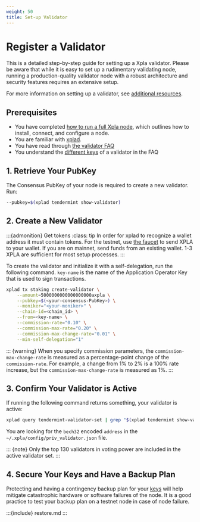 ```yaml
---
weight: 50
title: Set-up Validator
---
```


# Register a Validator

This is a detailed step-by-step guide for setting up a Xpla validator. Please be aware that while it is easy to set up a rudimentary validating node, running a production-quality validator node with a robust architecture and security features requires an extensive setup.

For more information on setting up a validator, see [additional resources](_index.md#additional-resources).

## Prerequisites

- You have completed [how to run a full Xpla node](../run-a-full-node/_index.md), which outlines how to install, connect, and configure a node.
- You are familiar with [xplad](../../develop/xplad/_index.md).
- You have read through [the validator FAQ](faq.md)
- You understand the [different keys](faq.md#validator-keys-and-states) of a validator in the FAQ

## 1. Retrieve Your PubKey

The Consensus PubKey of your node is required to create a new validator. Run:

```bash
--pubkey=$(xplad tendermint show-validator)
```

## 2. Create a New Validator

   :::{admonition} Get tokens
   :class: tip
   In order for xplad to recognize a wallet address it must contain tokens. For the testnet, use [the faucet](https://faucet.c2x.world/) to send XPLA to your wallet. If you are on mainnet, send funds from an existing wallet. 1-3 XPLA are sufficient for most setup processes.
   :::

To create the validator and initialize it with a self-delegation, run the following command. `key-name` is the name of the Application Operator Key that is used to sign transactions.

```bash
xplad tx staking create-validator \
    --amount=5000000000000000000axpla \
    --pubkey=$(<your-consensus-PubKey>) \
    --moniker="<your-moniker>" \
    --chain-id=<chain_id> \
    --from=<key-name> \
    --commission-rate="0.10" \
    --commission-max-rate="0.20" \
    --commission-max-change-rate="0.01" \
    --min-self-delegation="1"
```

::: {warning}
When you specify commission parameters, the `commission-max-change-rate` is measured as a percentage-point change of the `commission-rate`. For example, a change from 1% to 2% is a 100% rate increase, but the `commission-max-change-rate` is measured as 1%.
:::

## 3. Confirm Your Validator is Active

If running the following command returns something, your validator is active:

```bash
xplad query tendermint-validator-set | grep "$(xplad tendermint show-validator)"
```

You are looking for the `bech32` encoded `address` in the `~/.xpla/config/priv_validator.json` file.

::: {note}
Only the top 130 validators in voting power are included in the active validator set.
:::

## 4. Secure Your Keys and Have a Backup Plan

Protecting and having a contingency backup plan for your [keys](faq.md#what-type-of-key-do-i-need-to-use) will help mitigate catastrophic hardware or software failures of the node.
It is a good practice to test your backup plan on a testnet node in case of node failure.

:::{include} restore.md
:::
